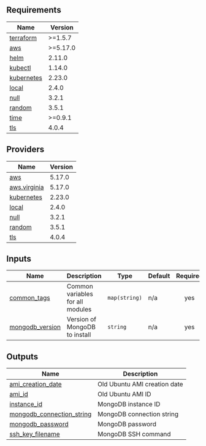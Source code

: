 ## Requirements

| Name | Version |
|------|---------|
| <a name="requirement_terraform"></a> [terraform](#requirement\_terraform) | >=1.5.7 |
| <a name="requirement_aws"></a> [aws](#requirement\_aws) | >=5.17.0 |
| <a name="requirement_helm"></a> [helm](#requirement\_helm) | 2.11.0 |
| <a name="requirement_kubectl"></a> [kubectl](#requirement\_kubectl) | 1.14.0 |
| <a name="requirement_kubernetes"></a> [kubernetes](#requirement\_kubernetes) | 2.23.0 |
| <a name="requirement_local"></a> [local](#requirement\_local) | 2.4.0 |
| <a name="requirement_null"></a> [null](#requirement\_null) | 3.2.1 |
| <a name="requirement_random"></a> [random](#requirement\_random) | 3.5.1 |
| <a name="requirement_time"></a> [time](#requirement\_time) | >=0.9.1 |
| <a name="requirement_tls"></a> [tls](#requirement\_tls) | 4.0.4 |

## Providers

| Name | Version |
|------|---------|
| <a name="provider_aws"></a> [aws](#provider\_aws) | 5.17.0 |
| <a name="provider_aws.virginia"></a> [aws.virginia](#provider\_aws.virginia) | 5.17.0 |
| <a name="provider_kubernetes"></a> [kubernetes](#provider\_kubernetes) | 2.23.0 |
| <a name="provider_local"></a> [local](#provider\_local) | 2.4.0 |
| <a name="provider_null"></a> [null](#provider\_null) | 3.2.1 |
| <a name="provider_random"></a> [random](#provider\_random) | 3.5.1 |
| <a name="provider_tls"></a> [tls](#provider\_tls) | 4.0.4 |

## Inputs

| Name | Description | Type | Default | Required |
|------|-------------|------|---------|:--------:|
| <a name="input_common_tags"></a> [common\_tags](#input\_common\_tags) | Common variables for all modules | `map(string)` | n/a | yes |
| <a name="input_mongodb_version"></a> [mongodb\_version](#input\_mongodb\_version) | Version of MongoDB to install | `string` | n/a | yes |

## Outputs

| Name | Description |
|------|-------------|
| <a name="output_ami_creation_date"></a> [ami\_creation\_date](#output\_ami\_creation\_date) | Old Ubuntu AMI creation date |
| <a name="output_ami_id"></a> [ami\_id](#output\_ami\_id) | Old Ubuntu AMI ID |
| <a name="output_instance_id"></a> [instance\_id](#output\_instance\_id) | MongoDB instance ID |
| <a name="output_mongodb_connection_string"></a> [mongodb\_connection\_string](#output\_mongodb\_connection\_string) | MongoDB connection string |
| <a name="output_mongodb_password"></a> [mongodb\_password](#output\_mongodb\_password) | MongoDB password |
| <a name="output_ssh_key_filename"></a> [ssh\_key\_filename](#output\_ssh\_key\_filename) | MongoDB SSH command |
